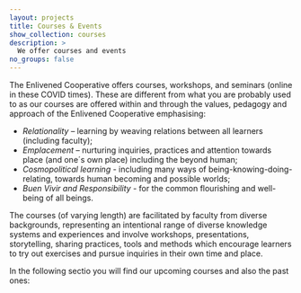 ```yaml
---
layout: projects
title: Courses & Events
show_collection: courses
description: >
  We offer courses and events
no_groups: false
---
```


The Enlivened Cooperative offers courses, workshops, and seminars (online in these COVID times). These are different from what you are probably used to as our courses are offered within and through the values, pedagogy and approach of the Enlivened Cooperative emphasising:

* _Relationality_ – learning by  weaving relations between all learners (including faculty);
* _Emplacement_ – nurturing inquiries, practices and attention towards place (and one´s own place) including the beyond human;
* _Cosmopolitical learning_ - including many ways of being-knowing-doing-relating, towards human becoming and possible worlds;
* _Buen Vivir and Responsibility_ - for the common flourishing and well-being of all beings.

The courses (of varying length) are facilitated by faculty from diverse backgrounds, representing an intentional range of diverse knowledge systems and experiences and involve workshops, presentations, storytelling, sharing practices, tools and methods which encourage learners to try out exercises and pursue inquiries in their own time and place.

In the following sectio you will find our upcoming courses and also the past ones:

<br/>
